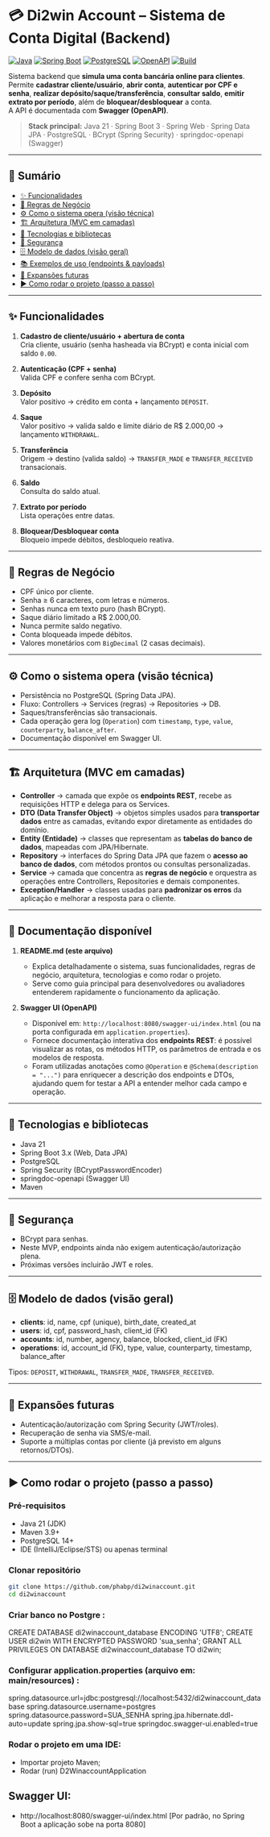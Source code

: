 # 💳 Di2win Account – Sistema de Conta Digital (Backend)

[![Java](https://img.shields.io/badge/Java-21-ED8B00?logo=java&logoColor=white)](#)
[![Spring Boot](https://img.shields.io/badge/Spring%20Boot-3.x-6DB33F?logo=springboot&logoColor=white)](#)
[![PostgreSQL](https://img.shields.io/badge/PostgreSQL-14%2B-336791?logo=postgresql&logoColor=white)](#)
[![OpenAPI](https://img.shields.io/badge/Swagger-OpenAPI%203-85EA2D?logo=swagger&logoColor=white)](#)
[![Build](https://img.shields.io/badge/Build-Maven-C71A36?logo=apachemaven&logoColor=white)](#)

Sistema backend que **simula uma conta bancária online para clientes**.  
Permite **cadastrar cliente/usuário**, **abrir conta**, **autenticar por CPF e senha**, **realizar depósito/saque/transferência**, **consultar saldo**, **emitir extrato por período**, além de **bloquear/desbloquear** a conta.  
A API é documentada com **Swagger (OpenAPI)**.

> **Stack principal:** Java 21 · Spring Boot 3 · Spring Web · Spring Data JPA · PostgreSQL · BCrypt (Spring Security) · springdoc-openapi (Swagger)

---

## 🧭 Sumário

- [✨ Funcionalidades](#-funcionalidades)
- [📐 Regras de Negócio](#-regras-de-negócio)
- [⚙️ Como o sistema opera (visão técnica)](#️-como-o-sistema-opera-visão-técnica)
- [🏗️ Arquitetura (MVC em camadas)](#️-arquitetura-mvc-em-camadas)
- [🧰 Tecnologias e bibliotecas](#-tecnologias-e-bibliotecas)
- [🔐 Segurança](#-segurança)
- [🗄️ Modelo de dados (visão geral)](#️-modelo-de-dados-visão-geral)
- [📚 Exemplos de uso (endpoints & payloads)](#-exemplos-de-uso-endpoints--payloads)
- [🔮 Expansões futuras](#-expansões-futuras)
- [▶️ Como rodar o projeto (passo a passo)](#️-como-rodar-o-projeto-passo-a-passo)


---

## ✨ Funcionalidades

1. **Cadastro de cliente/usuário + abertura de conta**  
   Cria cliente, usuário (senha hasheada via BCrypt) e conta inicial com saldo `0.00`.

2. **Autenticação (CPF + senha)**  
   Valida CPF e confere senha com BCrypt.

3. **Depósito**  
   Valor positivo → crédito em conta + lançamento `DEPOSIT`.

4. **Saque**  
   Valor positivo → valida saldo e limite diário de R$ 2.000,00 → lançamento `WITHDRAWAL`.

5. **Transferência**  
   Origem → destino (valida saldo) → `TRANSFER_MADE` e `TRANSFER_RECEIVED` transacionais.

6. **Saldo**  
   Consulta do saldo atual.

7. **Extrato por período**  
   Lista operações entre datas.

8. **Bloquear/Desbloquear conta**  
   Bloqueio impede débitos, desbloqueio reativa.

---

## 📐 Regras de Negócio

- CPF único por cliente.  
- Senha ≥ 6 caracteres, com letras e números.  
- Senhas nunca em texto puro (hash BCrypt).  
- Saque diário limitado a R$ 2.000,00.  
- Nunca permite saldo negativo.  
- Conta bloqueada impede débitos.  
- Valores monetários com `BigDecimal` (2 casas decimais).  

---

## ⚙️ Como o sistema opera (visão técnica)

- Persistência no PostgreSQL (Spring Data JPA).  
- Fluxo: Controllers → Services (regras) → Repositories → DB.  
- Saques/transferências são transacionais.  
- Cada operação gera log (`Operation`) com `timestamp`, `type`, `value`, `counterparty`, `balance_after`.  
- Documentação disponível em Swagger UI.  

---

## 🏗️ Arquitetura (MVC em camadas)

- **Controller** → camada que expõe os **endpoints REST**, recebe as requisições HTTP e delega para os Services.  
- **DTO (Data Transfer Object)** → objetos simples usados para **transportar dados** entre as camadas, evitando expor diretamente as entidades do domínio.  
- **Entity (Entidade)** → classes que representam as **tabelas do banco de dados**, mapeadas com JPA/Hibernate.  
- **Repository** → interfaces do Spring Data JPA que fazem o **acesso ao banco de dados**, com métodos prontos ou consultas personalizadas.  
- **Service** → camada que concentra as **regras de negócio** e orquestra as operações entre Controllers, Repositories e demais componentes.  
- **Exception/Handler** → classes usadas para **padronizar os erros** da aplicação e melhorar a resposta para o cliente.  


---

## 📖 Documentação disponível

1. **README.md (este arquivo)**  
   - Explica detalhadamente o sistema, suas funcionalidades, regras de negócio, arquitetura, tecnologias e como rodar o projeto.  
   - Serve como guia principal para desenvolvedores ou avaliadores entenderem rapidamente o funcionamento da aplicação.  

2. **Swagger UI (OpenAPI)**  
   - Disponível em: `http://localhost:8080/swagger-ui/index.html` (ou na porta configurada em `application.properties`).  
   - Fornece documentação interativa dos **endpoints REST**: é possível visualizar as rotas, os métodos HTTP, os parâmetros de entrada e os modelos de resposta.  
   - Foram utilizadas anotações como `@Operation` e `@Schema(description = "...")` para enriquecer a descrição dos endpoints e DTOs, ajudando quem for testar a API a entender melhor cada campo e operação.  



---

## 🧰 Tecnologias e bibliotecas

- Java 21  
- Spring Boot 3.x (Web, Data JPA)  
- PostgreSQL  
- Spring Security (BCryptPasswordEncoder)  
- springdoc-openapi (Swagger UI)  
- Maven  

---

## 🔐 Segurança

- BCrypt para senhas.  
- Neste MVP, endpoints ainda não exigem autenticação/autorização plena.  
- Próximas versões incluirão JWT e roles.  

---

## 🗄️ Modelo de dados (visão geral)

- **clients**: id, name, cpf (unique), birth_date, created_at  
- **users**: id, cpf, password_hash, client_id (FK)  
- **accounts**: id, number, agency, balance, blocked, client_id (FK)  
- **operations**: id, account_id (FK), type, value, counterparty, timestamp, balance_after  

Tipos: `DEPOSIT`, `WITHDRAWAL`, `TRANSFER_MADE`, `TRANSFER_RECEIVED`.  

---

## 🔮 Expansões futuras

- Autenticação/autorização com Spring Security (JWT/roles).  
- Recuperação de senha via SMS/e-mail.  
- Suporte a múltiplas contas por cliente (já previsto em alguns retornos/DTOs).  

---

## ▶️ Como rodar o projeto (passo a passo)

### Pré-requisitos
- Java 21 (JDK)  
- Maven 3.9+  
- PostgreSQL 14+  
- IDE (IntelliJ/Eclipse/STS) ou apenas terminal  

### Clonar repositório
```bash
git clone https://github.com/phabp/di2winaccount.git
cd di2winaccount

```

### Criar banco no Postgre : 

CREATE DATABASE di2winaccount_database ENCODING 'UTF8';
CREATE USER di2win WITH ENCRYPTED PASSWORD 'sua_senha';
GRANT ALL PRIVILEGES ON DATABASE di2winaccount_database TO di2win;


### Configurar application.properties (arquivo em: main/resources) :

spring.datasource.url=jdbc:postgresql://localhost:5432/di2winaccount_database
spring.datasource.username=postgres
spring.datasource.password=SUA_SENHA
spring.jpa.hibernate.ddl-auto=update
spring.jpa.show-sql=true
springdoc.swagger-ui.enabled=true

### Rodar o projeto em uma IDE:
- Importar projeto Maven;
- Rodar (run) D2WinaccountApplication

## Swagger UI:
- http://localhost:8080/swagger-ui/index.html       [Por padrão, no Spring Boot a aplicação sobe na porta 8080] 


  











